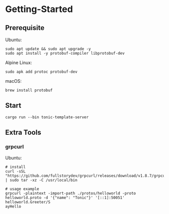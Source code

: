 # Getting-Started

## Prerequisite

Ubuntu:

```
sudo apt update && sudo apt upgrade -y
sudo apt install -y protobuf-compiler libprotobuf-dev
```

Alpine Linux:

```
sudo apk add protoc protobuf-dev
```

macOS:

```
brew install protobuf
```

## Start

```
cargo run --bin tonic-template-server
```

## Extra Tools

### grpcurl

Ubuntu:

```
# install
curl -sSL "https://github.com/fullstorydev/grpcurl/releases/download/v1.8.7/grpcurl_1.8.7_linux_x86_64.tar.gz" | sudo tar -xz -C /usr/local/bin

# usage example
grpcurl -plaintext -import-path ./protos/helloworld -proto helloworld.proto -d '{"name": "Tonic"}' '[::1]:50051' helloworld.Greeter/S
ayHello
```
